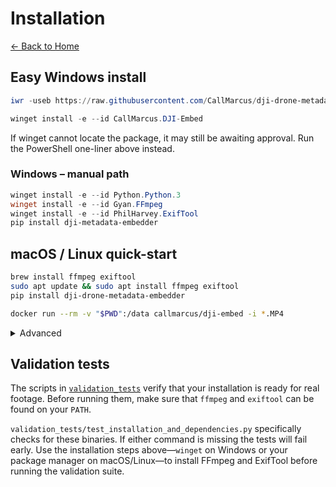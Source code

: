# Installation

[← Back to Home](index.md)

## Easy Windows install

```powershell
iwr -useb https://raw.githubusercontent.com/CallMarcus/dji-drone-metadata-embedder/master/tools/bootstrap.ps1 | iex
```

```powershell
winget install -e --id CallMarcus.DJI-Embed
```

If winget cannot locate the package, it may still be awaiting approval. Run the PowerShell one-liner above instead.

### Windows – manual path

```powershell
winget install -e --id Python.Python.3
winget install -e --id Gyan.FFmpeg
winget install -e --id PhilHarvey.ExifTool
pip install dji-metadata-embedder
```

## macOS / Linux quick-start

```bash
brew install ffmpeg exiftool
sudo apt update && sudo apt install ffmpeg exiftool
pip install dji-drone-metadata-embedder
```

```bash
docker run --rm -v "$PWD":/data callmarcus/dji-embed -i *.MP4
```

<details>
<summary>Advanced</summary>

- Build from source with `pip install -r requirements.txt`
- Use the provided `Dockerfile` to customize images
- CI scripts live under `.github/workflows`

</details>

## Validation tests

The scripts in [`validation_tests`](../validation_tests/README.md) verify that
your installation is ready for real footage. Before running them, make sure that
`ffmpeg` and `exiftool` can be found on your `PATH`.

`validation_tests/test_installation_and_dependencies.py` specifically checks for
these binaries. If either command is missing the tests will fail early. Use the
installation steps above—`winget` on Windows or your package manager on
macOS/Linux—to install FFmpeg and ExifTool before running the validation suite.


